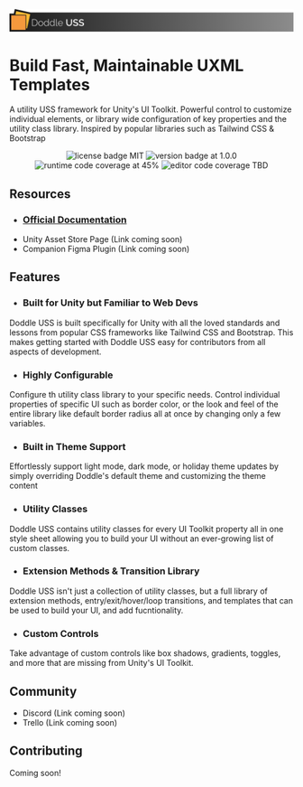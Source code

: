 ![doddle banner](Doddle_Banner.png)
<p align="center">
  <h1>Build Fast, Maintainable UXML Templates</h1>
  A utility USS framework for Unity's UI Toolkit. Powerful control to customize individual elements, or library wide configuration of key properties and the utility class library. Inspired by popular libraries such as Tailwind CSS & Bootstrap
</p>

<p align="center">
    <img src="https://img.shields.io/badge/License-MIT-blue" alt="license badge MIT">
    <img src="https://img.shields.io/badge/Version-0.9.0-green" alt="version badge at 1.0.0">
    <img src="https://img.shields.io/badge/Runtime_Code_Coverage-45%25-yellow" alt="runtime code coverage at 45%">
    <img src="https://img.shields.io/badge/Editor_Code_Coverage-TBD-lightgrey" alt="editor code coverage TBD">
</p>

## Resources
- ### [Official Documentation](https://doddleuss.com/)
- Unity Asset Store Page (Link coming soon)
- Companion Figma Plugin (Link coming soon)

## Features
- ### Built for Unity but Familiar to Web Devs
Doddle USS is built specifically for Unity with all the loved standards and lessons from popular CSS frameworks like Tailwind CSS and Bootstrap. This makes getting started with Doddle USS easy for contributors from all aspects of development.
- ### Highly Configurable
Configure th utility class library to your specific needs. Control individual properties of specific UI such as border color, or the look and feel of the entire library like default border radius all at once by changing only a few variables.
- ### Built in Theme Support
Effortlessly support light mode, dark mode, or holiday theme updates by simply overriding Doddle's default theme and customizing the theme content
- ### Utility Classes
Doddle USS contains utility classes for every UI Toolkit property all in one style sheet allowing you to build your UI without an ever-growing list of custom classes.
- ### Extension Methods & Transition Library
Doddle USS isn't just a collection of utility classes, but a full library of extension methods, entry/exit/hover/loop transitions, and templates that can be used to build your UI, and add fucntionality.
- ### Custom Controls
Take advantage of custom controls like box shadows, gradients, toggles, and more that are missing from Unity's UI Toolkit.

## Community
- Discord (Link coming soon)
- Trello (Link coming soon)

## Contributing
Coming soon!
